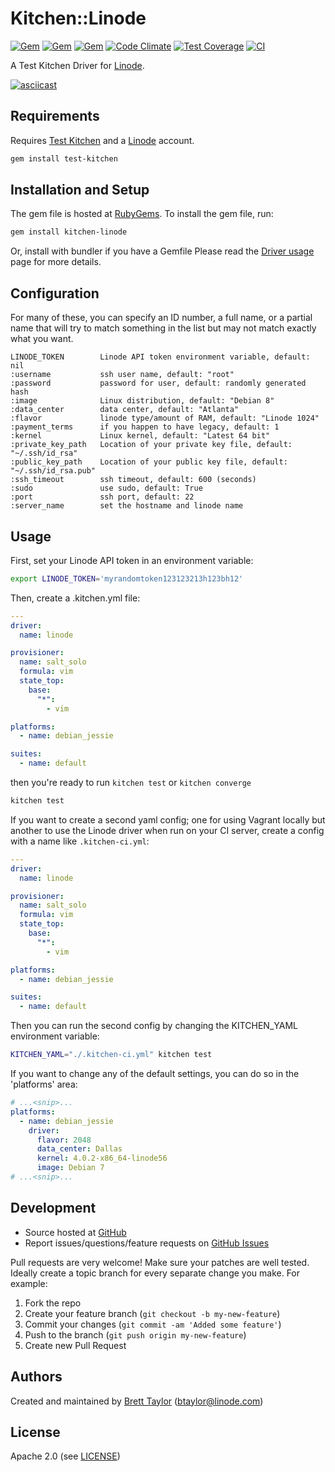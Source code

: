 # <a name="title"></a> Kitchen::Linode
[![Gem](https://img.shields.io/gem/v/kitchen-linode.svg)](https://rubygems.org/gems/kitchen-linode)
[![Gem](https://img.shields.io/gem/dt/kitchen-linode.svg)](https://rubygems.org/gems/kitchen-linode)
[![Gem](https://img.shields.io/gem/dtv/kitchen-linode.svg)](https://rubygems.org/gems/kitchen-linode)
[![Code Climate](https://codeclimate.com/github/ssplatt/kitchen-linode/badges/gpa.svg)](https://codeclimate.com/github/ssplatt/kitchen-linode)
[![Test Coverage](https://codeclimate.com/github/ssplatt/kitchen-linode/badges/coverage.svg)](https://codeclimate.com/github/ssplatt/kitchen-linode/coverage)
[![CI](https://github.com/ssplatt/kitchen-linode/actions/workflows/ci.yml/badge.svg?branch=master)](https://github.com/ssplatt/kitchen-linode/actions/workflows/ci.yml)

A Test Kitchen Driver for [Linode](http://www.linode.com).

[![asciicast](https://asciinema.org/a/44348.png)](https://asciinema.org/a/44348)

## <a name="requirements"></a> Requirements

Requires [Test Kitchen](https://kitchen.ci/) and a [Linode](http://www.linode.com) account.

```sh
gem install test-kitchen
```

## <a name="installation"></a> Installation and Setup

The gem file is hosted at [RubyGems](https://rubygems.org/gems/kitchen-linode). To install the gem file, run:

```sh
gem install kitchen-linode
```

Or, install with bundler if you have a Gemfile
Please read the [Driver usage][driver_usage] page for more details.

## <a name="config"></a> Configuration

For many of these, you can specify an ID number, a full name, or a partial name that will try to match something in the list but may not match exactly what you want.

```
LINODE_TOKEN        Linode API token environment variable, default: nil
:username           ssh user name, default: "root"
:password           password for user, default: randomly generated hash
:image              Linux distribution, default: "Debian 8"
:data_center        data center, default: "Atlanta"
:flavor             linode type/amount of RAM, default: "Linode 1024"
:payment_terms      if you happen to have legacy, default: 1
:kernel             Linux kernel, default: "Latest 64 bit"
:private_key_path   Location of your private key file, default: "~/.ssh/id_rsa"
:public_key_path    Location of your public key file, default: "~/.ssh/id_rsa.pub"
:ssh_timeout        ssh timeout, default: 600 (seconds)
:sudo               use sudo, default: True
:port               ssh port, default: 22
:server_name        set the hostname and linode name
```

## <a name="usage"></a> Usage

First, set your Linode API token in an environment variable:

```sh
export LINODE_TOKEN='myrandomtoken123123213h123bh12'
```

Then, create a .kitchen.yml file:

```yaml
---
driver:
  name: linode

provisioner:
  name: salt_solo
  formula: vim
  state_top:
    base:
      "*":
        - vim

platforms:
  - name: debian_jessie

suites:
  - name: default
```

then you're ready to run `kitchen test` or `kitchen converge`

```sh
kitchen test
```

If you want to create a second yaml config; one for using Vagrant locally but another to use the Linode driver when run on your CI server, create a config with a name like `.kitchen-ci.yml`:

```yaml
---
driver:
  name: linode

provisioner:
  name: salt_solo
  formula: vim
  state_top:
    base:
      "*":
        - vim

platforms:
  - name: debian_jessie

suites:
  - name: default
```

Then you can run the second config by changing the KITCHEN_YAML environment variable:

```sh
KITCHEN_YAML="./.kitchen-ci.yml" kitchen test
```

If you want to change any of the default settings, you can do so in the 'platforms' area:

```yaml
# ...<snip>...
platforms:
  - name: debian_jessie
    driver:
      flavor: 2048
      data_center: Dallas
      kernel: 4.0.2-x86_64-linode56
      image: Debian 7
# ...<snip>...
```

## <a name="development"></a> Development

* Source hosted at [GitHub][repo]
* Report issues/questions/feature requests on [GitHub Issues][issues]

Pull requests are very welcome! Make sure your patches are well tested.
Ideally create a topic branch for every separate change you make. For
example:

1. Fork the repo
2. Create your feature branch (`git checkout -b my-new-feature`)
3. Commit your changes (`git commit -am 'Added some feature'`)
4. Push to the branch (`git push origin my-new-feature`)
5. Create new Pull Request

## <a name="authors"></a> Authors

Created and maintained by [Brett Taylor][author] (<btaylor@linode.com>)

## <a name="license"></a> License

Apache 2.0 (see [LICENSE][license])


[author]:           <https://github.com/ssplatt>
[issues]:           <https://github.com/ssplatt/kitchen-linode/issues>
[license]:          <https://github.com/ssplatt/kitchen-linode/blob/master/LICENSE>
[repo]:             <https://github.com/ssplatt/kitchen-linode>
[driver_usage]:     <https://kitchen.ci/docs/reference/configuration/>

